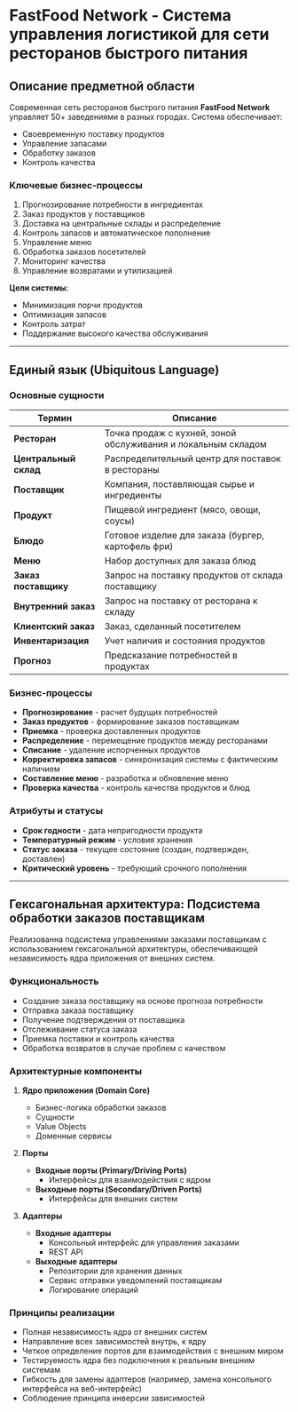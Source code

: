 # FastFood Network - Система управления логистикой для сети ресторанов быстрого питания

## Описание предметной области

Современная сеть ресторанов быстрого питания **FastFood Network** управляет 50+ заведениями в разных городах. Система обеспечивает:
- Своевременную поставку продуктов
- Управление запасами
- Обработку заказов
- Контроль качества

### Ключевые бизнес-процессы
1. Прогнозирование потребности в ингредиентах
2. Заказ продуктов у поставщиков
3. Доставка на центральные склады и распределение
4. Контроль запасов и автоматическое пополнение
5. Управление меню
6. Обработка заказов посетителей
7. Мониторинг качества
8. Управление возвратами и утилизацией

**Цели системы**:
- Минимизация порчи продуктов
- Оптимизация запасов
- Контроль затрат
- Поддержание высокого качества обслуживания

---

## Единый язык (Ubiquitous Language)

### Основные сущности
| Термин                  | Описание                                                                 |
|-------------------------|--------------------------------------------------------------------------|
| **Ресторан**            | Точка продаж с кухней, зоной обслуживания и локальным складом           |
| **Центральный склад**   | Распределительный центр для поставок в рестораны                        |
| **Поставщик**           | Компания, поставляющая сырье и ингредиенты                              |
| **Продукт**             | Пищевой ингредиент (мясо, овощи, соусы)                                 |
| **Блюдо**               | Готовое изделие для заказа (бургер, картофель фри)                      |
| **Меню**                | Набор доступных для заказа блюд                                         |
| **Заказ поставщику**    | Запрос на поставку продуктов от склада поставщику                       |
| **Внутренний заказ**    | Запрос на поставку от ресторана к складу                                |
| **Клиентский заказ**    | Заказ, сделанный посетителем                                            |
| **Инвентаризация**      | Учет наличия и состояния продуктов                                      |
| **Прогноз**             | Предсказание потребностей в продуктах                                   |

### Бизнес-процессы
- **Прогнозирование** - расчет будущих потребностей
- **Заказ продуктов** - формирование заказов поставщикам
- **Приемка** - проверка доставленных продуктов
- **Распределение** - перемещение продуктов между ресторанами
- **Списание** - удаление испорченных продуктов
- **Корректировка запасов** - синхронизация системы с фактическим наличием
- **Составление меню** - разработка и обновление меню
- **Проверка качества** - контроль качества продуктов и блюд

### Атрибуты и статусы
- **Срок годности** - дата непригодности продукта
- **Температурный режим** - условия хранения
- **Статус заказа** - текущее состояние (создан, подтвержден, доставлен)
- **Критический уровень** - требующий срочного пополнения

---
## Гексагональная архитектура: Подсистема обработки заказов поставщикам

Реализованна подсистема управлениями заказами поставщикам с использованием гексагональной архитектуры, обеспечивающей независимость ядра приложения от внешних систем.

### Функциональность
- Создание заказа поставщику на основе прогноза потребности
- Отправка заказа поставщику
- Получение подтверждения от поставщика
- Отслеживание статуса заказа
- Приемка поставки и контроль качества
- Обработка возвратов в случае проблем с качеством

### Архитектурные компоненты

1. **Ядро приложения (Domain Core)**
   - Бизнес-логика обработки заказов
   - Сущности
   - Value Objects
   - Доменные сервисы

2. **Порты**
   - **Входные порты (Primary/Driving Ports)**
     - Интерфейсы для взаимодействия с ядром
   - **Выходные порты (Secondary/Driven Ports)**
     - Интерфейсы для внешних систем

3. **Адаптеры**
   - **Входные адаптеры**
     - Консольный интерфейс для управления заказами
     - REST API 
   - **Выходные адаптеры**
     - Репозитории для хранения данных
     - Сервис отправки уведомлений поставщикам
     - Логирование операций

### Принципы реализации
- Полная независимость ядра от внешних систем
- Направление всех зависимостей внутрь, к ядру
- Четкое определение портов для взаимодействия с внешним миром
- Тестируемость ядра без подключения к реальным внешним системам
- Гибкость для замены адаптеров (например, замена консольного интерфейса на веб-интерфейс)
- Соблюдение принципа инверсии зависимостей
